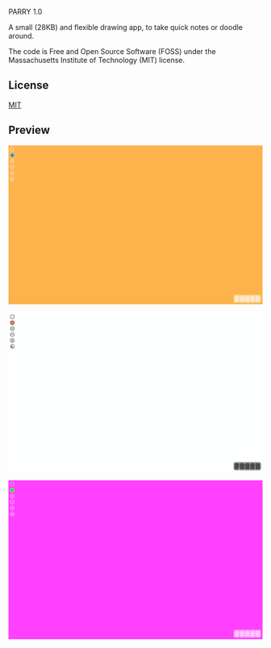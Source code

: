PARRY 1.0

A small (28KB) and flexible drawing app, to take quick notes or doodle around.

The code is Free and Open Source Software (FOSS) under the Massachusetts Institute of Technology (MIT) license.



## License

[MIT](https://opensource.org/licenses/MIT)


## Preview

![](https://raw.githubusercontent.com/SYNHMN/PARRY/main/preview/Preview-1.png)

![](https://raw.githubusercontent.com/SYNHMN/PARRY/main/preview/Preview-2.png)

![](https://raw.githubusercontent.com/SYNHMN/PARRY/main/preview/Preview-3.png)